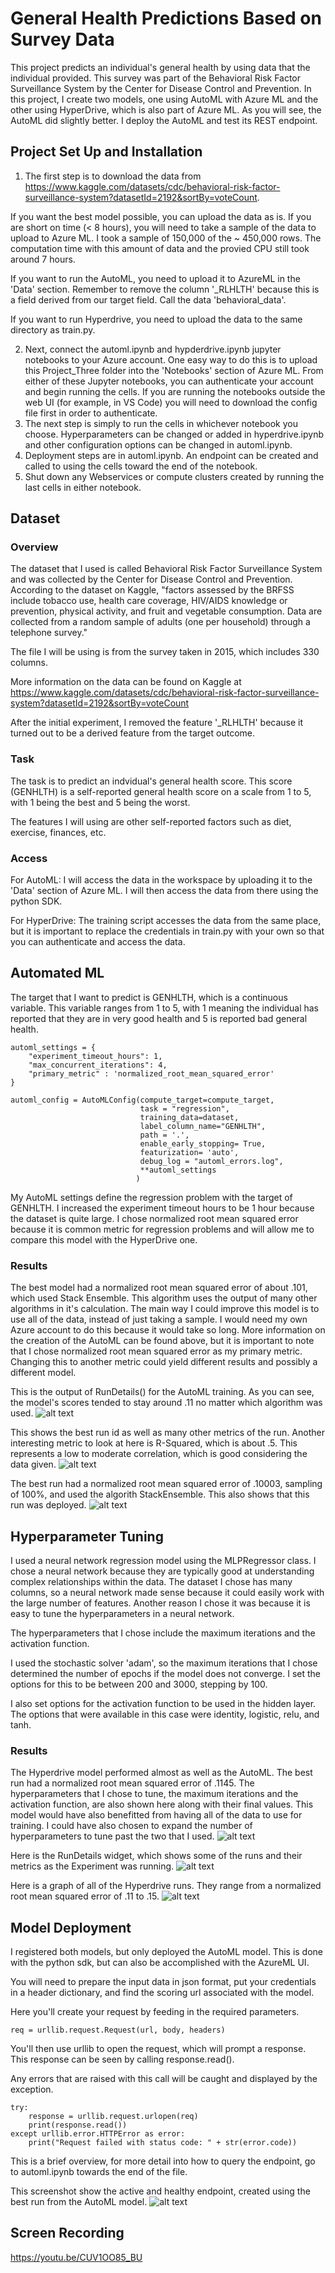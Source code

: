 # General Health Predictions Based on Survey Data


This project predicts an individual's general health by using data that the individual provided. This survey was part of the Behavioral Risk Factor Surveillance System by the Center for Disease Control and Prevention. In this project, I create two models, one using AutoML with Azure ML and the other using HyperDrive, which is also part of Azure ML. As you will see, the AutoML did slightly better. I deploy the AutoML and test its REST endpoint.



## Project Set Up and Installation



1. The first step is to download the data from https://www.kaggle.com/datasets/cdc/behavioral-risk-factor-surveillance-system?datasetId=2192&sortBy=voteCount. 

If you want the best model possible, you can upload the data as is. If you are short on time (< 8 hours), you will need to take a sample of the data to upload to Azure ML. I took a sample of 150,000 of the ~ 450,000 rows. The computation time with this amount of data and the provied CPU still took around 7 hours. 


If you want to run the AutoML, you need to upload it to AzureML in the 'Data' section. Remember to remove the column '_RLHLTH' because this is a field derived from our target field. Call the data 'behavioral_data'. 

If you want to run Hyperdrive, you need to upload the data to the same directory as train.py. 


2. Next, connect the automl.ipynb and hypderdrive.ipynb jupyter notebooks to your Azure account. One easy way to do this is to upload this Project_Three folder into the 'Notebooks' section of Azure ML.  From either of these Jupyter notebooks, you can authenticate your account and begin running the cells. If you are running the notebooks outside the web UI (for example, in VS Code) you will need to download the config file first in order to authenticate. 
3. The next step is simply to run the cells in whichever notebook you choose. Hyperparameters can be changed or added in hyperdrive.ipynb and other configuration options can be changed in automl.ipynb. 
4. Deployment steps are in automl.ipynb. An endpoint can be created and called to using the cells toward the end of the notebook. 
5. Shut down any Webservices or compute clusters created by running the last cells in either notebook. 



## Dataset

### Overview

The dataset that I used is called Behavioral Risk Factor Surveillance System and was collected by the Center for Disease Control and Prevention. According to the dataset on Kaggle, "factors assessed by the BRFSS include tobacco use, health care coverage, HIV/AIDS knowledge or prevention, physical activity, and fruit and vegetable consumption. Data are collected from a random sample of adults (one per household) through a telephone survey." 

The file I will be using is from the survey taken in 2015, which includes 330 columns. 

More information on the data can be found on Kaggle at https://www.kaggle.com/datasets/cdc/behavioral-risk-factor-surveillance-system?datasetId=2192&sortBy=voteCount


After the initial experiment, I removed the feature '_RLHLTH' because it turned out to be a derived feature from the target outcome. 

### Task

The task is to predict an indvidual's general health score. This score (GENHLTH) is a self-reported general health score on a scale from 1 to 5, with 1 being the best and 5 being the worst. 

The features I will using are other self-reported factors such as diet, exercise, finances, etc. 


### Access

For AutoML:
I will access the data in the workspace by uploading it to the 'Data' section of Azure ML. I will then access the data from there using the python SDK. 


For HyperDrive:
The training script accesses the data from the same place, but it is important to replace the credentials in train.py with your own so that you can authenticate and access the data. 


## Automated ML

The target that I want to predict is GENHLTH, which is a continuous variable. This variable ranges from 1 to 5, with 1 meaning the individual has reported that they are in very good health and 5 is reported bad general health. 

```
automl_settings = {
    "experiment_timeout_hours": 1,
    "max_concurrent_iterations": 4,
    "primary_metric" : 'normalized_root_mean_squared_error'
}

automl_config = AutoMLConfig(compute_target=compute_target,
                             task = "regression",
                             training_data=dataset,
                             label_column_name="GENHLTH",   
                             path = '.',
                             enable_early_stopping= True,
                             featurization= 'auto',
                             debug_log = "automl_errors.log",
                             **automl_settings
                            )
```

My AutoML settings define the regression problem with the target of GENHLTH. I increased the experiment timeout hours to be 1 hour because the dataset is quite large. I chose normalized root mean squared error because it is common metric for regression problems and will allow me to compare this model with the HyperDrive one. 


### Results

The best model had a normalized root mean squared error of about .101, which used Stack Ensemble. This algorithm uses the output of many other algorithms in it's calculation. The main way I could improve this model is to use all of the data, instead of just taking a sample. I would need my own Azure account to do this because it would take so long. More information on the creation of the AutoML can be found above, but it is important to note that I chose normalized root mean squared error as my primary metric. Changing this to another metric could yield different results and possibly a different model. 


This is the output of RunDetails() for the AutoML training. As you can see, the model's scores tended to stay around .11 no matter which algorithm was used. 
![alt text](https://github.com/connorgag/Udacity_MLE/blob/main/Project_Three/Screenshots/Automl_run_details.png?raw=true)



This shows the best run id as well as many other metrics of the run. Another interesting metric to look at here is R-Squared, which is about .5. This represents a low to moderate correlation, which is good considering the data given. 
![alt text](https://github.com/connorgag/Udacity_MLE/blob/main/Project_Three/Screenshots/AutoML_best_run.png?raw=true)



The best run had a normalized root mean squared error of .10003, sampling of 100%, and used the algorith StackEnsemble. This also shows that this run was deployed. 
![alt text](https://github.com/connorgag/Udacity_MLE/blob/main/Project_Three/Screenshots/AutoML_best_run_parameters.png?raw=true)



## Hyperparameter Tuning

I used a neural network regression model using the MLPRegressor class. I chose a neural network because they are typically good at understanding complex relationships within the data. The dataset I chose has many columns, so a neural network made sense because it could easily work with the large number of features. Another reason I chose it was because it is easy to tune the hyperparameters in a neural network. 

The hyperparameters that I chose include the maximum iterations and the activation function. 

I used the stochastic solver 'adam', so the maximum iterations that I chose determined the number of epochs if the model does not converge. I set the options for this to be between 200 and 3000, stepping by 100. 

I also set options for the activation function to be used in the hidden layer. The options that were available in this case were identity, logistic, relu, and tanh. 


### Results

The Hyperdrive model performed almost as well as the AutoML. The best run had a normalized root mean squared error of .1145. The hyperparameters that I chose to tune, the maximum iterations and the activation function, are also shown here along with their final values. This model would have also benefitted from having all of the data to use for training. I could have also chosen to expand the number of hyperparameters to tune past the two that I used. 
![alt text](https://github.com/connorgag/Udacity_MLE/blob/main/Project_Three/Screenshots/Hyperdrive_best_run_metrics_and_hyperparameters.png?raw=true)



Here is the RunDetails widget, which shows some of the runs and their metrics as the Experiment was running. 
![alt text](https://github.com/connorgag/Udacity_MLE/blob/main/Project_Three/Screenshots/Hyperdrive_run_details.png?raw=true)



Here is a graph of all of the Hyperdrive runs. They range from a normalized root mean squared error of .11 to .15. 
![alt text](https://github.com/connorgag/Udacity_MLE/blob/main/Project_Three/Screenshots/Hyperdrive_run_graph.png?raw=true)



## Model Deployment

I registered both models, but only deployed the AutoML model. This is done with the python sdk, but can also be accomplished with the AzureML UI. 


You will need to prepare the input data in json format, put your credentials in a header dictionary, and find the scoring url associated with the model. 

Here you'll create your request by feeding in the required parameters. 

```
req = urllib.request.Request(url, body, headers)
```

You'll then use urllib to open the request, which will prompt a response. This response can be seen by calling response.read(). 

Any errors that are raised with this call will be caught and displayed by the exception. 

```
try:
    response = urllib.request.urlopen(req)
    print(response.read())
except urllib.error.HTTPError as error:
    print("Request failed with status code: " + str(error.code))
```

This is a brief overview, for more detail into how to query the endpoint, go to automl.ipynb towards the end of the file. 

This screenshot show the active and healthy endpoint, created using the best run from the AutoML model.
![alt text](https://github.com/connorgag/Udacity_MLE/blob/main/Project_Three/Screenshots/AutoML_healthy_endpoint.png?raw=true)



## Screen Recording

https://youtu.be/CUV1OO85_BU
